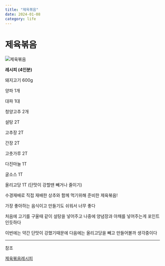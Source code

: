 ```yaml
---
title: "제육볶음"
date: 2024-01-08
category: life
---
```


# 제육볶음

![제육볶음](/storage/1704715424.jpg)

**레시피 (4인분)**

돼지고기 600g

양파 1개

대파 1대

청양고추 2개

설탕 2T

고추장 2T

간장 2T

고춧가루 2T

다진마늘 1T

굴소스 1T

올리고당 1T (단맛이 강할땐 빼거나 줄이기)

수경재배로 직접 재배한 상추와 함께 먹기위해 준비한 제육볶음!

가장 좋아하는 음식이고 만들기도 쉬워서 너무 좋다

처음에 고기를 구울때 같이 설탕을 넣어주고 나중에 양념장과 야채를 넣어주는게 포인트인듯하다

이번에는 약간 단맛이 강했기때문에 다음에는 올리고당을 빼고 만들어볼까 생각중이다

---

참조

[제육볶음레시피](https://www.10000recipe.com/recipe/6841008)
